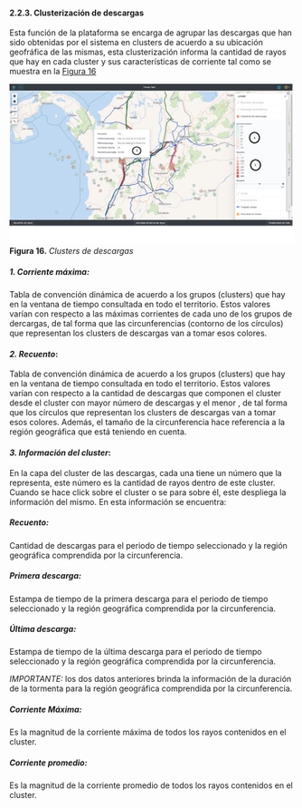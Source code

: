#### 2.2.3. Clusterización de descargas
Esta función de la plataforma se encarga de agrupar las descargas que han sido obtenidas por el sistema en clusters de acuerdo a su ubicación geofráfica de las mismas, esta clusterización informa la cantidad de rayos que hay en cada cluster y sus características de corriente tal como se muestra en la [Figura 16](../../../pictures/Imagen16.png.png)

![Figura 16](../../../pictures/Imagen16.png "Clusters de descargas")
**Figura 16.** *Clusters de descargas*

#####  *1. Corriente máxima*:
Tabla de convención dinámica de acuerdo a los grupos (clusters) que hay en la ventana de tiempo consultada en todo el territorio. Estos valores varían con respecto a las máximas corrientes de cada uno de los grupos de dercargas, de tal forma que las circunferencias (contorno de los círculos) que representan los clusters de descargas van a tomar esos colores.

#### *2. Recuento*:
Tabla de convención dinámica de acuerdo a los grupos (clusters) que hay en la ventana de tiempo consultada en todo el territorio. Estos valores varían con respecto a la cantidad de descargas que componen el cluster desde el cluster con mayor número de descargas y el menor , de tal forma que los círculos que representan los clusters de descargas van a tomar esos colores.
Además, el tamaño de la circunferencia hace referencia a la región geográfica que está teniendo en cuenta.

#### *3. Información del cluster*:
En la capa del cluster de las descargas, cada una tiene un número que la representa, este número es la cantidad de rayos dentro de este cluster. Cuando se hace click sobre el cluster o se para sobre él, este despliega la información del mismo. En esta información se encuentra:

##### **Recuento:** 
Cantidad de descargas para el periodo de tiempo seleccionado y la región geográfica comprendida por la circunferencia.
##### **Primera descarga:** 
Estampa de tiempo de la primera descarga para el periodo de tiempo seleccionado y la región geográfica comprendida por la circunferencia.
##### **Última descarga:** 
Estampa de tiempo de la última descarga para el periodo de tiempo seleccionado y la región geográfica comprendida por la circunferencia.

*IMPORTANTE:* los dos datos anteriores brinda la información de la duración de la tormenta para la región geográfica comprendida por la circunferencia.

##### **Corriente Máxima:** 
Es la magnitud de la corriente máxima de todos los rayos contenidos en el cluster.
##### **Corriente promedio:** 
Es la magnitud de la corriente promedio de todos los rayos contenidos en el cluster.